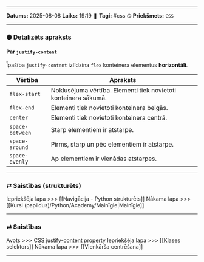 ___

**Datums:** 2025-08-08
**Laiks:** 19:19
❚ **Tagi:** #css
⌬ **Priekšmets:**  `CSS`

---
### ⬢ Detalizēts apraksts
#### Par `justify-content`

Īpašība `justify-content` izlīdzina `flex` konteinera elementus **horizontāli**.

| Vērtība         | Apraksts                                                        |
| --------------- | --------------------------------------------------------------- |
| `flex-start`    | Noklusējuma vērtība. Elementi tiek novietoti konteinera sākumā. |
| `flex-end`      | Elementi tiek novietoti konteinera beigās.                      |
| `center`        | Elementi tiek novietoti konteinera centrā.                      |
| `space-between` | Starp elementiem ir atstarpe.                                   |
| `space-around`  | Pirms, starp un pēc elementiem ir atstarpe.                     |
| `space-evenly`  | Ap elementiem ir vienādas atstarpes.                            |

---
### ⇄ Saistības (strukturēts)

Iepriekšēja lapa >>> [[Navigācija - Python strukturēts]]
Nākama lapa >>> [[Kursi (papildus)/Python/Academy/Mainīgie|Mainīgie]]

---
### ⇄ Saistības

Avots >>> [CSS justify-content property](https://www.w3schools.com/cssref/css3_pr_justify-content.php)
Iepriekšēja lapa >>> [[Klases selektors]]
Nākama lapa >>> [[Vienkārša centrēšana]]

---